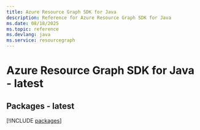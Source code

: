 ```yaml
---
title: Azure Resource Graph SDK for Java
description: Reference for Azure Resource Graph SDK for Java
ms.date: 08/18/2025
ms.topic: reference
ms.devlang: java
ms.service: resourcegraph
---
```

# Azure Resource Graph SDK for Java - latest
## Packages - latest
[!INCLUDE [packages](resource-graph-index.md)]